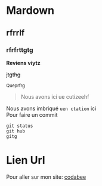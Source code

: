 # Mardown
## rfrrlf
### rfrfrttgtg

**Reviens viytz**

~~jtgthg~~

<sup>Queprfrg</sup>

> Nous avons ici ue cutizeehf 

Nous avons imbriqué `uen ctation` ici  
Pour faire un commit 
````
git status  
git hub  
gitg      
````

# Lien Url  

Pour aller sur mon site: [codabee](https://smiley.store)